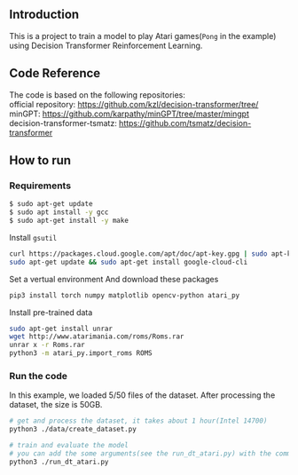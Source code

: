 ## Introduction
This is a project to train a model to play Atari games(`Pong` in the example) using Decision Transformer Reinforcement Learning.

## Code Reference
The code is based on the following repositories:  
official repository: https://github.com/kzl/decision-transformer/tree/  
minGPT: https://github.com/karpathy/minGPT/tree/master/mingpt  
decision-transformer-tsmatz: https://github.com/tsmatz/decision-transformer  

## How to run
### Requirements
```bash
$ sudo apt-get update
$ sudo apt install -y gcc
$ sudo apt-get install -y make
```

Install `gsutil`
```bash
curl https://packages.cloud.google.com/apt/doc/apt-key.gpg | sudo apt-key --keyring /usr/share/keyrings/cloud.google.gpg add -
sudo apt-get update && sudo apt-get install google-cloud-cli
```

Set a vertual environment
And download these packages
```bash
pip3 install torch numpy matplotlib opencv-python atari_py
```

Install pre-trained data
```bash
sudo apt-get install unrar
wget http://www.atarimania.com/roms/Roms.rar
unrar x -r Roms.rar
python3 -m atari_py.import_roms ROMS
```
### Run the code
In this example, we loaded 5/50 files of the dataset. After processing the dataset, the size is 50GB.
```bash
# get and process the dataset, it takes about 1 hour(Intel 14700)
python3 ./data/create_dataset.py
```

```bash
# train and evaluate the model
# you can add the some arguments(see the run_dt_atari.py) with the command
python3 ./run_dt_atari.py
```